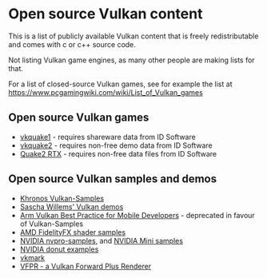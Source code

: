 Open source Vulkan content
==========================

This is a list of publicly available Vulkan content that is freely redistributable
and comes with c or c++ source code.

Not listing Vulkan game engines, as many other people are making lists for that.

For a list of closed-source Vulkan games, see for example the list at
https://www.pcgamingwiki.com/wiki/List_of_Vulkan_games

Open source Vulkan games
------------------------

* [vkquake1](https://github.com/Novum/vkQuake) - requires shareware data from ID Software
* [vkquake2](https://github.com/kondrak/vkQuake2) - requires non-free demo data from ID Software
* [Quake2 RTX](https://github.com/NVIDIA/Q2RTX) - requires non-free data files from ID Software

Open source Vulkan samples and demos
------------------------------------

* [Khronos Vulkan-Samples](https://github.com/khronosGroup/Vulkan-samples)
* [Sascha Willems' Vulkan demos](https://github.com/SaschaWillems/Vulkan)
* [Arm Vulkan Best Practice for Mobile Developers](https://github.com/ARM-software/vulkan_best_practice_for_mobile_developers) - deprecated in favour of Vulkan-Samples
* [AMD FidelityFX shader samples](https://github.com/GPUOpen-Effects/FidelityFX)
* [NVIDIA nvpro-samples](https://github.com/nvpro-samples/build_all), and [NVIDIA Mini samples](https://github.com/nvpro-samples/vk_mini_samples)
* [NVIDIA donut examples](https://github.com/NVIDIAGameWorks/donut_examples)
* [vkmark](https://github.com/vkmark/vkmark)
* [VFPR - a Vulkan Forward Plus Renderer](https://github.com/WindyDarian/Vulkan-Forward-Plus-Renderer)
